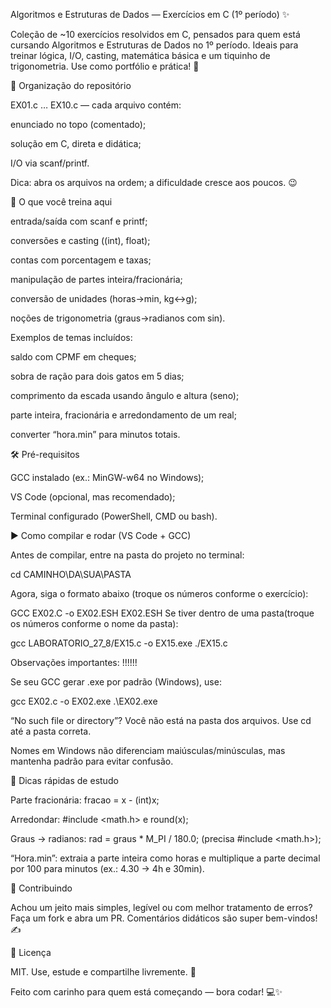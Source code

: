 Algoritmos e Estruturas de Dados — Exercícios em C (1º período) ✨



Coleção de ~10 exercícios resolvidos em C, pensados para quem está cursando Algoritmos e Estruturas de Dados no 1º período. Ideais para treinar lógica, I/O, casting, matemática básica e um tiquinho de trigonometria. Use como portfólio e prática! 🚀




📁 Organização do repositório

EX01.c … EX10.c — cada arquivo contém:

enunciado no topo (comentado);

solução em C, direta e didática;

I/O via scanf/printf.

Dica: abra os arquivos na ordem; a dificuldade cresce aos poucos. 😉




🧪 O que você treina aqui

entrada/saída com scanf e printf;

conversões e casting ((int), float);

contas com porcentagem e taxas;

manipulação de partes inteira/fracionária;

conversão de unidades (horas→min, kg↔g);

noções de trigonometria (graus→radianos com sin).

Exemplos de temas incluídos:

saldo com CPMF em cheques;

sobra de ração para dois gatos em 5 dias;

comprimento da escada usando ângulo e altura (seno);

parte inteira, fracionária e arredondamento de um real;

converter “hora.min” para minutos totais.




🛠️ Pré-requisitos

GCC instalado (ex.: MinGW-w64 no Windows);

VS Code (opcional, mas recomendado);

Terminal configurado (PowerShell, CMD ou bash).




▶️ Como compilar e rodar (VS Code + GCC)

Antes de compilar, entre na pasta do projeto no terminal:

cd CAMINHO\DA\SUA\PASTA


Agora, siga o formato abaixo (troque os números conforme o exercício):

GCC EX02.C -o EX02.ESH
EX02.ESH
 Se tiver dentro de uma pasta(troque os números conforme o nome da pasta):

 gcc LABORATORIO_27_8/EX15.c -o EX15.exe
    ./EX15.c
    
Observações importantes:  !!!!!!

Se seu GCC gerar .exe por padrão (Windows), use:

gcc EX02.c -o EX02.exe
.\EX02.exe


“No such file or directory”? Você não está na pasta dos arquivos. Use cd até a pasta correta.

Nomes em Windows não diferenciam maiúsculas/minúsculas, mas mantenha padrão para evitar confusão.



🧩 Dicas rápidas de estudo

Parte fracionária: fracao = x - (int)x;

Arredondar: #include <math.h> e round(x);

Graus → radianos: rad = graus * M_PI / 180.0; (precisa #include <math.h>);

“Hora.min”: extraia a parte inteira como horas e multiplique a parte decimal por 100 para minutos (ex.: 4.30 → 4h e 30min).



🤝 Contribuindo

Achou um jeito mais simples, legível ou com melhor tratamento de erros? Faça um fork e abra um PR. Comentários didáticos são super bem-vindos! ✍️



📜 Licença

MIT. Use, estude e compartilhe livremente. 💖

Feito com carinho para quem está começando — bora codar! 💻✨